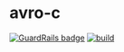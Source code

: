 # avro-c

[![GuardRails badge](https://api.guardrails.io/v2/badges/sangshuduo/avro-c.svg?token=cd10015d41dc47b92a9176f17fa71533e42d61992d522b1df19319785debc7ce&provider=github)](https://dashboard.guardrails.io/gh/sangshuduo/79732)
[![build](https://github.com/sangshuduo/avro-c/actions/workflows/build.yml/badge.svg?branch=develop)](https://github.com/sangshuduo/avro-c/actions/workflows/build.yml)

